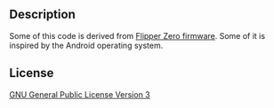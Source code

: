 ## Description

Some of this code is derived from [Flipper Zero firmware](https://github.com/flipperdevices/flipperzero-firmware/).
Some of it is inspired by the Android operating system.

## License

[GNU General Public License Version 3](LICENSE.md)
